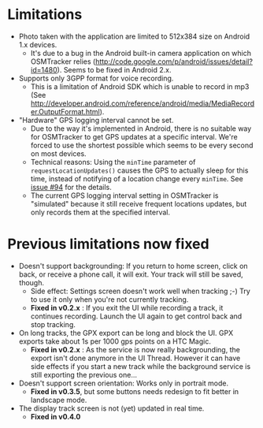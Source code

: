 # Limitations #

  * Photo taken with the application are limited to 512x384 size on Android 1.x devices.
    * It's due to a bug in the Android built-in camera application on which OSMTracker relies (http://code.google.com/p/android/issues/detail?id=1480). Seems to be fixed in Android 2.x.
  * Supports only 3GPP format for voice recording.
    * This is a limitation of Android SDK which is unable to record in mp3 (See http://developer.android.com/reference/android/media/MediaRecorder.OutputFormat.html).
  * "Hardware" GPS logging interval cannot be set.
    * Due to the way it's implemented in Android, there is no suitable way for OSMTracker to get GPS updates at a specific interval. We're forced to use the shortest possible which seems to be every second on most devices.
    * Technical reasons: Using the `minTime` parameter of `requestLocationUpdates()` causes the GPS to actually sleep for this time, instead of notifying of a location change every `minTime`. See [issue #94](https://code.google.com/p/osmtracker-android/issues/detail?id=#94) for the details.
    * The current GPS logging interval setting in OSMTracker is "simulated" because it still receive frequent locations updates, but only records them at the specified interval.

# Previous limitations now fixed #
  * Doesn't support backgrounding: If you return to home screen, click on back, or receive a phone call, it will exit. Your track will still be saved, though.
    * Side effect:  Settings screen doesn't work well when tracking ;-) Try to use it only when you're not currently tracking.
    * **Fixed in v0.2.x** : If you exit the UI while recording a track, it continues recording. Launch the UI again to get control back and stop tracking.
  * On long tracks, the GPX export can be long and block the UI. GPX exports take about 1s per 1000 gps points on a HTC Magic.
    * **Fixed in v0.2.x** : As the service is now really backgrounding, the export isn't done anymore in the UI Thread. However it can have side effects if you start a new track while the background service is still exporting the previous one...
  * Doesn't support screen orientation: Works only in portrait mode.
    * **Fixed in v0.3.5**, but some buttons needs redesign to fit better in landscape mode.
  * The display track screen is not (yet) updated in real time.
    * **Fixed in v0.4.0**